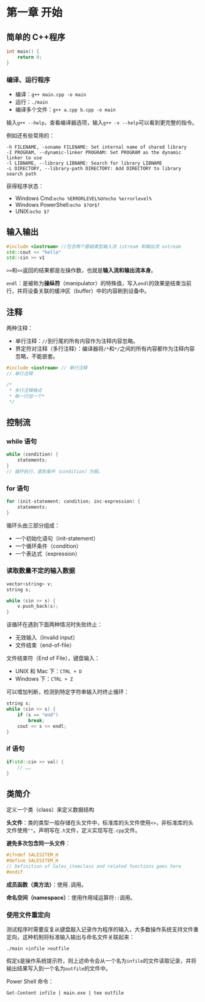 # 第一章 开始

## 简单的 C++程序

```cpp {.line-numbers}
int main() {
    return 0;
}
```

### 编译、运行程序

- 编译：`g++ main.cpp -o main`
- 运行：`./main`
- 编译多个文件：`g++ a.cpp b.cpp -o main`

输入`g++ --help`，查看编译器选项，输入`g++ -v --help`可以看到更完整的指令。

例如还有些常用的：

```shell
-h FILENAME, -soname FILENAME: Set internal name of shared library
-I PROGRAM, --dynamic-linker PROGRAM: Set PROGRAM as the dynamic linker to use
-l LIBNAME, --library LIBNAME: Search for library LIBNAME
-L DIRECTORY, --library-path DIRECTORY: Add DIRECTORY to library search path
```

获得程序状态：

- Windows Cmd:`echo %ERRORLEVEL%`or`echo %errorlevel%`
- Windows PowerShell:`echo $?`or`$?`
- UNIX:`echo $?`

## 输入输出

```cpp {.line-numbers}
#include <iostream> //包含两个基础类型输入流 istream 和输出流 ostream
std::cout << "hello"
std::cin >> v1
```

`>>`和`<<`返回的结果都是左操作数，也就是**输入流和输出流本身**。

`endl`：是被称为**操纵符**（manipulator）的特殊值，写入`endl`的效果是结束当前行，并将设备关联的缓冲区（buffer）中的内容刷到设备中。

## 注释

两种注释：

- 单行注释：`//`到行尾的所有内容作为注释内容忽略。
- 界定符对注释（多行注释）：编译器将`/*`和`*/`之间的所有内容都作为注释内容忽略，不能嵌套。

```cpp {.line-numbers}
#include <iostream> // 单行注释
// 单行注释

/*
 * 多行注释格式
 * 每一行加一个*
 */
```

## 控制流

### while 语句

```cpp {.line-numbers}
while (condition) {
    statements;
}
// 循环执行，直到条件（condition）为假。
```

### for 语句

```cpp {.line-numbers}
for (init-statement; condition; inc-expression) {
    statements;
}
```

循环头由三部分组成：

- 一个初始化语句（init-statement）
- 一个循环条件（condition）
- 一个表达式（expression）

### 读取数量不定的输入数据

```cpp {.line-numbers}
vector<string> v;
string s;

while (cin >> s) {
    v.push_back(s);
}
```

该循环在遇到下面两种情况时失败终止：

- 无效输入（Invalid input）
- 文件结束（end-of-file）

文件结束符（End of File），键盘输入：

- UNIX 和 Mac 下：`CTRL + D`
- Windows 下：`CTRL + Z`

可以增加判断，检测到特定字符串输入时终止循环：

```cpp {.line-numbers}
string s;
while (cin >> s) {
    if (s == "end")
        break;
    cout << s << endl;
}
```

### if 语句

```cpp
if(std::cin >> val) {
    // ……
}
```

## 类简介

定义一个类（class）来定义数据结构

**头文件**：类的类型一般存储在头文件中，标准库的头文件使用`<>`，非标准库的头文件使用`""`。声明写在`.h`文件，定义实现写在`.cpp`文件。

**避免多次包含同一头文件**：

```cpp {.line-numbers}
#ifndef SALESITEM_H
#define SALESITEM_H
// Definition of Sales_itemclass and related functions goes here
#endif
```

**成员函数（类方法）**：使用`.`调用。

**命名空间（namespace）**：使用作用域运算符`::`调用。

### 使用文件重定向

测试程序时需要反复从键盘敲入记录作为程序的输入，大多数操作系统支持文件重定向，这种机制将标准输入输出与命名文件关联起来：

```shell
./main <infile >outfile
```

假定`$`是操作系统提示符，则上述命令会从一个名为`infile`的文件读取记录，并将输出结果写入到一个名为`outfile`的文件中。

Power Shell 命令：

```shell
Get-Content infile | main.exe | tee outfile
```
